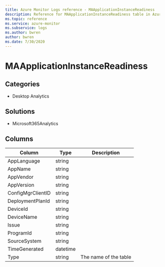 ```yaml
---
title: Azure Monitor Logs reference - MAApplicationInstanceReadiness
description: Reference for MAApplicationInstanceReadiness table in Azure Monitor Logs.
ms.topic: reference
ms.service: azure-monitor
ms.subservice: logs
ms.author: bwren
author: bwren
ms.date: 7/30/2020
---
```


# MAApplicationInstanceReadiness

 

## Categories

- Desktop Analytics
## Solutions

- Microsoft365Analytics




## Columns

|Column|Type|Description|
|---|---|---|
|AppLanguage|string||
|AppName|string||
|AppVendor|string||
|AppVersion|string||
|ConfigMgrClientID|string||
|DeploymentPlanId|string||
|DeviceId|string||
|DeviceName|string||
|Issue|string||
|ProgramId|string||
|SourceSystem|string||
|TimeGenerated|datetime||
|Type|string|The name of the table|

